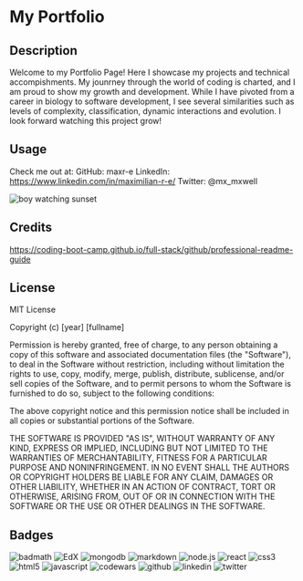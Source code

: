 # My Portfolio

## Description

Welcome to my Portfolio Page! Here I showcase my projects and technical accompishments. My jounrney through the world of coding is charted, and I am proud to show my growth and development.
While I have pivoted from a career in biology to software development, I see several similarities such as levels of  complexity, classification, dynamic interactions and evolution. I look forward watching this project grow!

## Usage

Check me out at:
GitHub: maxr-e
LinkedIn: https://www.linkedin.com/in/maximilian-r-e/
Twitter: @mx_mxwell

![boy watching sunset](assets\images\boy-in-grass.JPG)

## Credits

https://coding-boot-camp.github.io/full-stack/github/professional-readme-guide

## License

MIT License

Copyright (c) [year] [fullname]

Permission is hereby granted, free of charge, to any person obtaining a copy
of this software and associated documentation files (the "Software"), to deal
in the Software without restriction, including without limitation the rights
to use, copy, modify, merge, publish, distribute, sublicense, and/or sell
copies of the Software, and to permit persons to whom the Software is
furnished to do so, subject to the following conditions:

The above copyright notice and this permission notice shall be included in all
copies or substantial portions of the Software.

THE SOFTWARE IS PROVIDED "AS IS", WITHOUT WARRANTY OF ANY KIND, EXPRESS OR
IMPLIED, INCLUDING BUT NOT LIMITED TO THE WARRANTIES OF MERCHANTABILITY,
FITNESS FOR A PARTICULAR PURPOSE AND NONINFRINGEMENT. IN NO EVENT SHALL THE
AUTHORS OR COPYRIGHT HOLDERS BE LIABLE FOR ANY CLAIM, DAMAGES OR OTHER
LIABILITY, WHETHER IN AN ACTION OF CONTRACT, TORT OR OTHERWISE, ARISING FROM,
OUT OF OR IN CONNECTION WITH THE SOFTWARE OR THE USE OR OTHER DEALINGS IN THE
SOFTWARE.

## Badges

![badmath](https://img.shields.io/github/languages/top/lernantino/badmath)
![EdX](https://img.shields.io/badge/Edx-193A3E?style=for-the-badge&logo=edx&logoColor=white
)
![mongodb](https://img.shields.io/badge/MongoDB-4EA94B?style=for-the-badge&logo=mongodb&logoColor=white)
![markdown](https://img.shields.io/badge/Markdown-000000?style=for-the-badge&logo=markdown&logoColor=white)
![node.js](https://img.shields.io/badge/Node.js-339933?style=for-the-badge&logo=nodedotjs&logoColor=white)
![react](https://img.shields.io/badge/React-20232A?style=for-the-badge&logo=react&logoColor=61DAFB)
![css3](https://img.shields.io/badge/CSS3-1572B6?style=for-the-badge&logo=css3&logoColor=white)
![html5](https://img.shields.io/badge/HTML5-E34F26?style=for-the-badge&logo=html5&logoColor=white)
![javascript](https://img.shields.io/badge/JavaScript-323330?style=for-the-badge&logo=javascript&logoColor=F7DF1E)
![codewars](https://img.shields.io/badge/Codewars-B1361E?style=for-the-badge&logo=Codewars&logoColor=white)
![github](https://img.shields.io/badge/GitHub-100000?style=for-the-badge&logo=github&logoColor=white)
![linkedin](https://img.shields.io/badge/LinkedIn-0077B5?style=for-the-badge&logo=linkedin&logoColor=white)
![twitter](https://img.shields.io/badge/Twitter-1DA1F2?style=for-the-badge&logo=twitter&logoColor=white)
